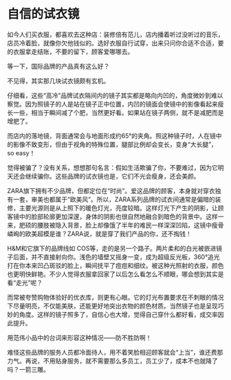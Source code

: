 # 自信的试衣镜

如今人们买衣服，都喜欢去这种店：装修倍有范儿，店内播着听过没听过的音乐，店员冷着脸，就像你欠他钱似的。选好衣服自行试穿，出来只问你合适不合适，要的衣服拿走结账，不要的留下，顾客爱哪哪去。 

等一下，国际品牌的产品真有这么好？ 

不见得，其实那几块试衣镜颇有玄机。 

仔细看，这些“高冷”品牌试衣隔间内的镜子其实都是略向内凹的，角度微妙到难以察觉。因为照镜子的人是站在镜子正中位置，内凹的镜面会使镜中的影像看起来瘦长一些，相当于瞬间减了个肥，当然更好看。如果站在镜子两侧，就不是减肥而是增肥了。 

而店内的落地镜，背面通常会与地面形成约65°的夹角。照这种镜子时，人在镜中的影像不致变形，但由于视角的特殊位置，腿部比例却会变长，变身“大长腿”，so easy！ 

觉得被骗了？没有关系，想想那句名言：假如生活欺骗了你，不要难过，因为它明天还会继续骗你。这些品牌的试衣镜也是，它们不光会瘦身，还会美颜。 

ZARA旗下拥有不少品牌，但都定位在“时尚”。爱这品牌的顾客，本身就对穿衣独有一套，审美也都属于“欧美风”。所以，ZARA系列品牌的试衣间通常是偏暗的装修，主要光源则是从上照下的暖色灯光，亮度较暗。这样灯光下产生的阴影，让顾客镜中的脸部轮廓更加深邃，身体的阴影也很自然地融合到暗色的背景中。这样一来，肥硕的腰肢被隐入背景，脸上却像饿了半年的难民一样深深凹陷，这镜中瘦骨嶙峋的欧美超模是谁？ZARA说，就是穿了我们产品的你，还不掏钱！ 

H&M和它旗下的品牌线如 COS等，走的是另一个路子。两片柔和的白光被嵌进镜子后面，并不直接射向你。浅色的墙壁又摇身一变，成为超级反光板，360°追光打在你本来凹凸斑驳的脸上，瞬间抚平了痘痘和细纹。被这种光照射的衣服，颜色也更明快鲜艳。不少人觉得衣服拿回家了以后怎么看怎么不顺眼，哪会想到其实是看“走光”呢？ 

而常被夸赞购物体验好的优衣库，则更有心眼。它的灯光布置要求在不刺眼的情况下尽量明亮，不仅能美肤，还能更好地突出衣物的颜色材质。当然镜子也是呈现巧妙的角度。这样的镜子照多了，自信心也大增，觉得自己穿什么都好看，成交率因此提升。 

用范伟小品中的台词来形容这种情况——防不胜防啊！ 

难怪这些品牌的服务人员都冷面待人，用不着笑脸相迎顾客就会“上当”，谁还费那力气。再说，不用贴身服务，就不需要那么多员工，员工少了，成本不也就降了吗？一箭三雕。
